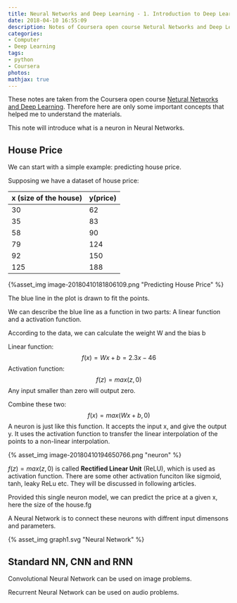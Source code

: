 ```yaml
---
title: Neural Networks and Deep Learning - 1. Introduction to Deep Learning
date: 2018-04-10 16:55:09
description: Notes of Coursera open course Netural Networks and Deep Learning. A short introduction of Neural Networks
categories:
- Computer
- Deep Learning
tags:
- python
- Coursera
photos:
mathjax: true
---
```


These notes are taken from the Coursera open course [Netural Networks and Deep Learning](https://www.coursera.org/learn/neural-networks-deep-learning/home/welcome). Therefore here are only some important concepts that helped me to understand the materials. 

This note will introduce what is a neuron in Neural Networks.

## House Price

We can start with a simple example: predicting house price. 

Supposing we have a dataset of house price:

| x (size of the house) | y(price) |
| --------------------- | -------- |
| 30                    | 62       |
| 35                    | 83       |
| 58                    | 90       |
| 79                    | 124      |
| 92                    | 150      |
| 125                   | 188      |

{%asset_img image-20180410181806109.png "Predicting House Price" %}



The blue line in the plot is drawn to fit the points.

We can describe the blue line as a function in two parts: A linear function and a activation function.

According to the data, we can calculate the weight W and the bias b

Linear function: 
$$
f(x) = Wx + b = 2.3x - 46
$$
Activation function:
$$
f(z) = max(z, 0)
$$
Any input smaller than zero will output zero.

Combine these two:
$$
f(x) = max(Wx+b, 0)
$$
A neuron is just like this function. It accepts the input x, and give the output y. It uses the activation function to transfer the linear interpolation of the points to a non-linear interpolation. 

{% asset_img image-20180410194650766.png "neuron" %}

$f(z) = max(z, 0)$ is called **Rectified Linear Unit** (ReLU), which is used as activation function. There are some other activation funciton like sigmoid, tanh, leaky ReLu etc. They will be discussed in following articles.

Provided this single neuron model, we can predict the price at a given x, here the size of the house.fg

A Neural Network is to connect these neurons with diffrent input dimensons and parameters.

{% asset_img graph1.svg "Neural Network" %}

## Standard NN, CNN and RNN

Convolutional Neural Network can be used on image problems.

Recurrent Neural Network can be used on audio problems.
